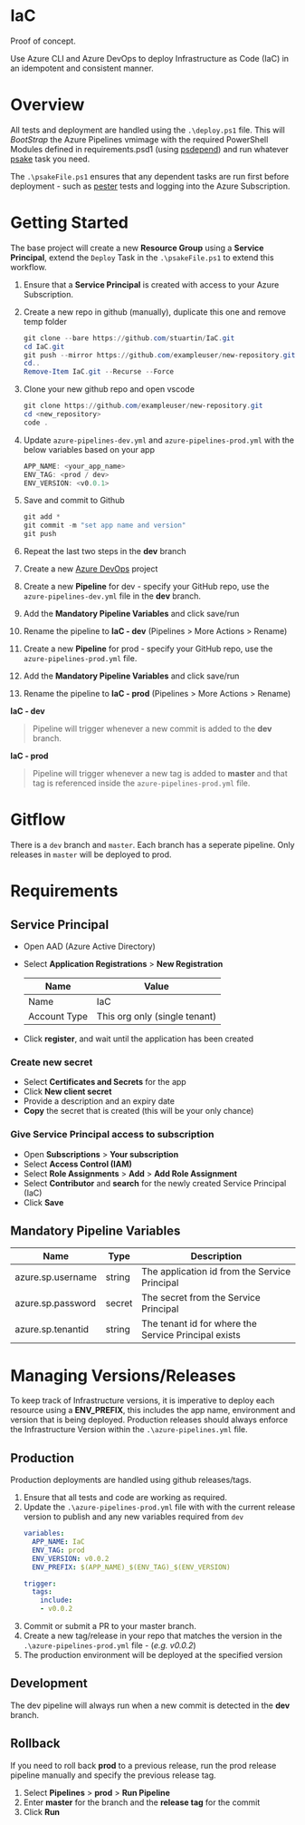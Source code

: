 # IaC

Proof of concept.

Use Azure CLI and Azure DevOps to deploy Infrastructure as Code (IaC) in an idempotent and consistent manner.

# Overview

All tests and deployment are handled using the `.\deploy.ps1` file. This will _BootStrap_ the Azure Pipelines vmimage with the required PowerShell Modules defined in requirements.psd1 (using [psdepend](https://github.com/RamblingCookieMonster/PSDepend)) and run whatever [psake](https://github.com/psake/psake) task you need.

The `.\psakeFile.ps1` ensures that any dependent tasks are run first before deployment - such as [pester](https://github.com/pester/Pester) tests and logging into the Azure Subscription.

# Getting Started

The base project will create a new **Resource Group** using a **Service Principal**, extend the `Deploy` Task in the `.\psakeFile.ps1` to extend this workflow.
1. Ensure that a **Service Principal** is created with access to your Azure Subscription.
1. Create a new repo in github (manually), duplicate this one and remove temp folder
    ```PowerShell
    git clone --bare https://github.com/stuartin/IaC.git
    cd IaC.git
    git push --mirror https://github.com/exampleuser/new-repository.git
    cd..
    Remove-Item IaC.git --Recurse --Force
    ```
1. Clone your new github repo and open vscode
    ```PowerShell
    git clone https://github.com/exampleuser/new-repository.git
    cd <new_repository>
    code .
    ```
1. Update `azure-pipelines-dev.yml` and `azure-pipelines-prod.yml` with the below variables based on your app
    ```PowerShell
    APP_NAME: <your_app_name>
    ENV_TAG: <prod / dev>
    ENV_VERSION: <v0.0.1>
    ```
1. Save and commit to Github
    ```PowerShell
    git add *
    git commit -m "set app name and version"
    git push
    ```
1. Repeat the last two steps in the **dev** branch

1. Create a new [Azure DevOps](https://dev.azure.com/) project
1. Create a new **Pipeline** for dev - specify your GitHub repo, use the `azure-pipelines-dev.yml` file in the **dev** branch.
1. Add the **Mandatory Pipeline Variables** and click save/run
1. Rename the pipeline to **IaC - dev** (Pipelines > More Actions > Rename)
1. Create a new **Pipeline** for prod - specify your GitHub repo, use the `azure-pipelines-prod.yml` file. 
1. Add the **Mandatory Pipeline Variables** and click save/run
1. Rename the pipeline to **IaC - prod** (Pipelines > More Actions > Rename)

**IaC - dev** 
> Pipeline will trigger whenever a new commit is added to the **dev** branch.

**IaC - prod**
> Pipeline will trigger whenever a new tag is added to **master** and that tag is referenced inside the `azure-pipelines-prod.yml` file.

# Gitflow

There is a `dev` branch and `master`.
Each branch has a seperate pipeline. Only releases in `master` will be deployed to prod.

# Requirements

## Service Principal

- Open AAD (Azure Active Directory)
- Select **Application Registrations** > **New Registration**

  Name | Value
  --- | ---
  Name | IaC
  Account Type | This org only (single tenant)

- Click **register**, and wait until the application has been created

### Create new secret

- Select **Certificates and Secrets** for the app
- Click **New client secret**
- Provide a description and an expiry date
- **Copy** the secret that is created (this will be your only chance)

### Give Service Principal access to subscription

 - Open **Subscriptions** > **Your subscription**
 - Select **Access Control (IAM)**
 - Select **Role Assignments** > **Add** > **Add Role Assignment**
 - Select **Contributor** and **search** for the newly created Service Principal (IaC)
 - Click **Save**

## Mandatory Pipeline Variables

 Name | Type | Description
 --- | --- | ---
 azure.sp.username | string | The application id from the Service Principal
 azure.sp.password | secret | The secret from the Service Principal
 azure.sp.tenantid | string | The tenant id for where the Service Principal exists

 # Managing Versions/Releases

 To keep track of Infrastructure versions, it is imperative to deploy each resource using a **ENV_PREFIX**, this includes the app name, environment and version that is being deployed. 
 Production releases should always enforce the Infrastructure Version within the `.\azure-pipelines.yml` file.

 ## Production

Production deployments are handled using github releases/tags.

 1. Ensure that all tests and code are working as required.
 1. Update the `.\azure-pipelines-prod.yml` file with with the current release version to publish and any new variables required from `dev`
    ```yaml
    variables:
      APP_NAME: IaC
      ENV_TAG: prod
      ENV_VERSION: v0.0.2
      ENV_PREFIX: $(APP_NAME)_$(ENV_TAG)_$(ENV_VERSION)

    trigger:
      tags:
        include:
        - v0.0.2
    ```
1. Commit or submit a PR to your master branch.
1. Create a new tag/release in your repo that matches the version in the `.\azure-pipelines-prod.yml` file - (_e.g. v0.0.2_)
1. The production environment will be deployed at the specified version

## Development

The dev pipeline will always run when a new commit is detected in the **dev** branch.

## Rollback

If you need to roll back **prod** to a previous release, run the prod release pipeline manually and specify the previous release tag.

1. Select **Pipelines** > **prod** > **Run Pipeline**
1. Enter **master** for the branch and the **release tag** for the commit
1. Click **Run**

